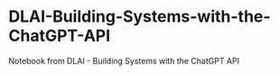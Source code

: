 # DLAI-Building-Systems-with-the-ChatGPT-API

Notebook from DLAI - Building Systems with the ChatGPT API
